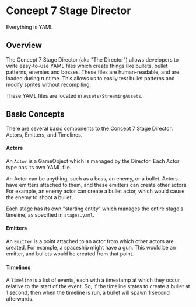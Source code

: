 # Concept 7 Stage Director
Everything is YAML

## Overview
The Concept 7 Stage Director (aka "The Director") allows developers to write easy-to-use YAML files which create things like bullets, bullet patterns, enemies and bosses. These files are human-readable, and are loaded during runtime. This allows us to easily test bullet patterns and modify sprites without recompiling.

These YAML files are located in `Assets/StreamingAssets`.

## Basic Concepts
There are several basic components to the Concept 7 Stage Director: Actors, Emitters, and Timelines.

#### Actors
An `Actor` is a GameObject which is managed by the Director. Each Actor type has its own YAML file.

An Actor can be anything, such as a boss, an enemy, or a bullet. Actors have emitters attached to them, and these emitters can create other actors. For example, an enemy actor can create a bullet actor, which would cause the enemy to shoot a bullet.

Each stage has its own "starting entity" which manages the entire stage's timeline, as specified in `stages.yaml`.

#### Emitters
An `Emitter` is a point attached to an actor from which other actors are created. For example, a spaceship might have a gun. This would be an emitter, and bullets would be created from that point.

#### Timelines
A `Timeline` is a list of events, each with a timestamp at which they occur relative to the start of the event. So, if the timeline states to create a bullet at 1 second, then when the timeline is run, a bullet will spawn 1 second afterwards.

